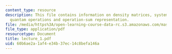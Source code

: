 ```yaml
---
content_type: resource
description: This file contains information on density matrices, system environment,
  quantam operations and operation-sum representation.
file: /media/https%3A/open-learning-course-data-rc.s3.amazonaws.com/mas-865j-quantum-information-science-spring-2006/60b6ae2a1af4e34b37ec14c8befa146a_lecture_1.pdf
file_type: application/pdf
resourcetype: Document
title: lecture_1.pdf
uid: 60b6ae2a-1af4-e34b-37ec-14c8befa146a
---
```

